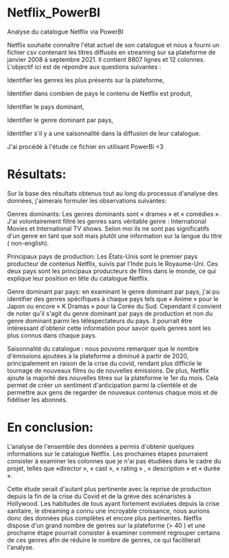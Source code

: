 # Netflix_PowerBI

Analyse du catalogue Netflix via PowerBI


Netflix souhaite connaître l'état actuel de son catalogue et nous a fourni un fichier csv contenant les titres diffusés en streaming sur sa plateforme de janvier 2008 à septembre 2021. Il contient 8807 lignes et 12 colonnes. 
L'objectif ici est de répondre aux questions suivantes :

Identifier les genres les plus présents sur la plateforme,

Identifier dans combien de pays le contenu de Netflix est produit,

Identifier le pays dominant,

Identifier le genre dominant par pays,

Identifier s'il y a une saisonnalité dans la diffusion de leur catalogue.


J'ai procédé à l'étude ce fichier en utilisant PowerBi  <3


# Résultats:

Sur la base des résultats obtenus tout au long du processus d'analyse des données, j'aimerais formuler les observations suivantes:

Genres dominants: Les genres dominants sont « drames » et  « comédies ». J'ai volontairement filtré les genres sans véritable genre : International Movies  et International TV shows. Selon moi ils ne sont pas significatifs d'un genre en tant que soit mais plutôt une information sur la langue du titre ( non-english).
 
Principaux pays de production: Les États-Unis sont le premier pays producteur de contenus Netflix, suivis par l'Inde puis le Royaume-Uni. Ces deux pays sont les principaux producteurs de films dans le monde, ce qui explique leur position en tête du catalogue Netflix.

Genre dominant par pays: en examinant le genre dominant par pays, j'ai pu identifier des genres spécifiques à chaque pays tels que « Anime » pour le Japon ou encore « K Dramas » pour la Corée du Sud. Cependant il convient de noter qu'il s'agit du genre dominant par pays de production et non du genre dominant parmi les téléspectateurs du pays. Il pourrait être intéressant d'obtenir cette information pour savoir quels genres sont les plus connus dans chaque pays.

Saisonnalité du catalogue :  nous pouvons remarquer que le nombre d'émissions ajoutées à la plateforme a diminué à partir de 2020, principalement en raison de la crise du covid, rendant plus difficile le tournage de nouveaux films ou de nouvelles émissions. De plus, Netflix ajoute la majorité des nouvelles titres sur la plateforme le 1er du mois. Cela permet de créer un sentiment d'anticipation parmi la clientèle et de permettre aux gens de regarder de nouveaux contenus chaque mois et de fidéliser les abonnés.

# En conclusion:
 L'analyse de l'ensemble des données a permis d'obtenir quelques informations sur le catalogue Netflix. Les prochaines étapes pourraient consister à examiner les  colonnes que je n'ai pas étudiées dans le cadre du projet, telles que «director », « cast », « rating » , « description »  et « durée ».

Cette étude serait d'autant plus pertinente avec la reprise de production depuis la fin de la crise du Covid et de la grève des scénaristes à Hollywood. Les habitudes de tous ayant fortement evoluées depuis la crise sanitaire, le streaming a connu une incroyable croissance, nous aurions donc des données plus complètes et encore plus pertinentes.
Netflix dispose d'un grand nombre de genres sur la plateforme (> 40 ) et une prochaine étape pourrait consister à examiner comment regrouper certains de ces genres afin de réduire le nombre de genres, ce qui faciliterait l'analyse.







